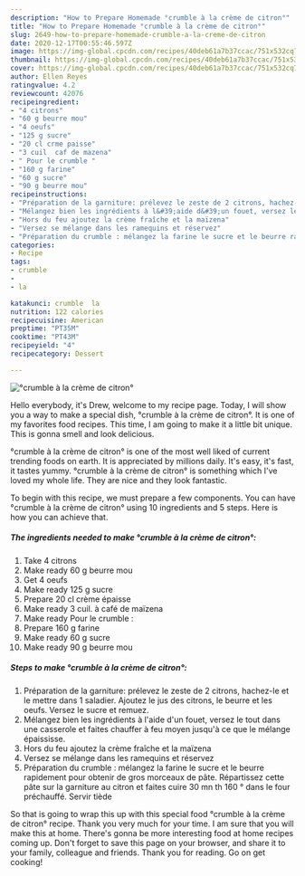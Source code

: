 ```yaml
---
description: "How to Prepare Homemade °crumble à la crème de citron°"
title: "How to Prepare Homemade °crumble à la crème de citron°"
slug: 2649-how-to-prepare-homemade-crumble-a-la-creme-de-citron
date: 2020-12-17T00:55:46.597Z
image: https://img-global.cpcdn.com/recipes/40deb61a7b37ccac/751x532cq70/crumble-a-la-creme-de-citron-photo-principale-de-la-recette.jpg
thumbnail: https://img-global.cpcdn.com/recipes/40deb61a7b37ccac/751x532cq70/crumble-a-la-creme-de-citron-photo-principale-de-la-recette.jpg
cover: https://img-global.cpcdn.com/recipes/40deb61a7b37ccac/751x532cq70/crumble-a-la-creme-de-citron-photo-principale-de-la-recette.jpg
author: Ellen Reyes
ratingvalue: 4.2
reviewcount: 42076
recipeingredient:
- "4 citrons"
- "60 g beurre mou"
- "4 oeufs"
- "125 g sucre"
- "20 cl crme paisse"
- "3 cuil  caf de mazena"
- " Pour le crumble "
- "160 g farine"
- "60 g sucre"
- "90 g beurre mou"
recipeinstructions:
- "Préparation de la garniture: prélevez le zeste de 2 citrons, hachez-le et le mettre dans 1 saladier. Ajoutez le jus des citrons, le beurre et les oeufs. Versez le sucre et remuez."
- "Mélangez bien les ingrédients à l&#39;aide d&#39;un fouet, versez le tout dans une casserole et faites chauffer à feu moyen jusqu&#39;à ce que le mélange épaississe."
- "Hors du feu ajoutez la crème fraîche et la maïzena"
- "Versez se mélange dans les ramequins et réservez"
- "Préparation du crumble : mélangez la farine le sucre et le beurre rapidement pour obtenir de gros morceaux de pâte. Répartissez cette pâte sur la garniture au citron et faites cuire 30 mn th 160 ° dans le four préchauffé. Servir tiède"
categories:
- Recipe
tags:
- crumble
- 
- la

katakunci: crumble  la 
nutrition: 122 calories
recipecuisine: American
preptime: "PT35M"
cooktime: "PT43M"
recipeyield: "4"
recipecategory: Dessert

---
```



![°crumble à la crème de citron°](https://img-global.cpcdn.com/recipes/40deb61a7b37ccac/751x532cq70/crumble-a-la-creme-de-citron-photo-principale-de-la-recette.jpg)

Hello everybody, it's Drew, welcome to my recipe page. Today, I will show you a way to make a special dish, °crumble à la crème de citron°. It is one of my favorites food recipes. This time, I am going to make it a little bit unique. This is gonna smell and look delicious.



°crumble à la crème de citron° is one of the most well liked of current trending foods on earth. It is appreciated by millions daily. It's easy, it's fast, it tastes yummy. °crumble à la crème de citron° is something which I've loved my whole life. They are nice and they look fantastic.


To begin with this recipe, we must prepare a few components. You can have °crumble à la crème de citron° using 10 ingredients and 5 steps. Here is how you can achieve that.

<!--inarticleads1-->

##### The ingredients needed to make °crumble à la crème de citron°:

1. Take 4 citrons
1. Make ready 60 g beurre mou
1. Get 4 oeufs
1. Make ready 125 g sucre
1. Prepare 20 cl crème épaisse
1. Make ready 3 cuil. à café de maïzena
1. Make ready  Pour le crumble :
1. Prepare 160 g farine
1. Make ready 60 g sucre
1. Make ready 90 g beurre mou




<!--inarticleads2-->

##### Steps to make °crumble à la crème de citron°:

1. Préparation de la garniture: prélevez le zeste de 2 citrons, hachez-le et le mettre dans 1 saladier. Ajoutez le jus des citrons, le beurre et les oeufs. Versez le sucre et remuez.
1. Mélangez bien les ingrédients à l&#39;aide d&#39;un fouet, versez le tout dans une casserole et faites chauffer à feu moyen jusqu&#39;à ce que le mélange épaississe.
1. Hors du feu ajoutez la crème fraîche et la maïzena
1. Versez se mélange dans les ramequins et réservez
1. Préparation du crumble : mélangez la farine le sucre et le beurre rapidement pour obtenir de gros morceaux de pâte. Répartissez cette pâte sur la garniture au citron et faites cuire 30 mn th 160 ° dans le four préchauffé. Servir tiède




So that is going to wrap this up with this special food °crumble à la crème de citron° recipe. Thank you very much for your time. I am sure that you will make this at home. There's gonna be more interesting food at home recipes coming up. Don't forget to save this page on your browser, and share it to your family, colleague and friends. Thank you for reading. Go on get cooking!

